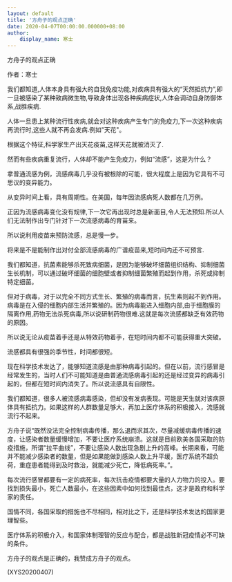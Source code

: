 ```yaml
---
layout: default
title: '方舟子的观点正确'
date: 2020-04-07T00:00:00.000000+08:00
author:
    display_name: 寒士
---
```


方舟子的观点正确

作者：寒士

我们都知道,人体本身具有强大的自我免疫功能,对疾病具有强大的“天然抵抗力”,即一旦被感染了某种致病微生物,导致身体出现各种疾病症状,人体会调动自身防御体系,战胜疾病.

人体一旦患上某种流行性疾病,就会对这种疾病产生专门的免疫力,下一次这种疾病再流行时,这些人就不再会发病.例如"天花"。

根据这个特征,科学家生产出天花疫苗,这样天花就被消灭了.

然而有些疾病重复流行，人体却不能产生免疫力，例如“流感”，这是为什么？

拿普通流感为例，流感病毒几乎没有被根除的可能，很大程度上是因为它具有不可思议的变异能力。

从变异时间上看，具有周期性。在美国，每年因流感病死人数都在几万例。

正因为流感病毒变化没有规律,下一次它再出现时总是新面目,令人无法预知.所以人们无法制作出专门针对下一次流感病毒的育苗来。

所以说利用疫苗来预防流感，总是慢一步。

将来是不是能制作出对付全部流感病毒的广谱疫苗来,短时间内还不可预言.

我们都知道，抗菌素能够杀死致病细菌，是因为能够破坏细菌组织结构、抑制细菌生长机制，可以通过破坏细菌的细胞壁或者抑制细菌繁殖而起到作用，杀死或抑制特定细菌。

但对于病毒，对于以完全不同方式生长、繁殖的病毒而言，抗生素则起不到作用。病毒是在入侵的细胞内部生活并繁殖的。因为病毒能进入细胞内部,由于细胞膜的隔离作用,药物无法杀死病毒,所以说研制药物很难.这就是每次流感都缺乏有效药物的原因。

所以说无论从疫苗着手还是从特效药物着手，在短时间内都不可能获得重大突破。

流感都具有很强的季节性，时间都很短。

现在科学技术发达了，能够知道流感是由那种病毒引起的。但在以前，流行感冒是经常发生的，当时人们不可能知道是由普通流感病毒引起的还是经过变异的病毒引起的，但都在短时间内消失了。所以说流感具有自限性。

我们都知道，很多人被流感病毒感染，但却没有发病表现。可能是天生就对该病原体具有抵抗力。如果这样的人群数量足够大，再加上医疗体系的积极接入，流感就流行不起来。

方舟子说“既然没法完全控制病毒传播，那么退而求其次，尽量减缓病毒传播的速度，让感染者数量缓慢增加，不要让医疗系统崩溃。这就是目前欧美各国采取的防疫措施，所谓“拉平曲线”，不要让感染人数出现急剧上升的高峰。长期来看，可能并不能减少感染者的数量，但是如果能做到感染人数上升平缓，医疗系统不超负荷，重症患者能得到及时救治，就能减少死亡，降低病死率。”。

每次流行感冒都要有一定的病死率，每次抗击疫情都要大量的人力物力的投入。要找到损失最小，死亡人数最小，在这些因素中如何找到最佳点，这才是政府和科学家的责任。

国情不同，各国采取的措施也不尽相同，相对比之下，还是科学技术发达的国家更理智些。

医疗体系的积极介入，和国家体制理智的反应与配合，都是战胜新冠疫情必不可缺的条件。

方舟子的观点是正确的，我赞成方舟子的观点。

(XYS20200407)

